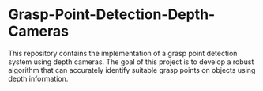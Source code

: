# Grasp-Point-Detection-Depth-Cameras
This repository contains the implementation of a grasp point detection system using depth cameras. The goal of this project is to develop a robust algorithm that can accurately identify suitable grasp points on objects using depth information.
